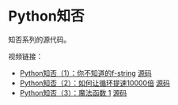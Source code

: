 # Python知否

知否系列的源代码。

视频链接：

- [Python知否（1）：你不知道的f-string](https://www.zhihu.com/zvideo/1392553765061451776) [源码](./src/fstring.py)
- [Python知否（2）：如何让循环提速10000倍](https://www.zhihu.com/zvideo/1395087047015743488) [源码](./src/loop_compare.py)
- [Python知否（3）：魔法函数 1](https://www.zhihu.com/zvideo/1397034034552266752) [源码](./src/magic_methods.py)